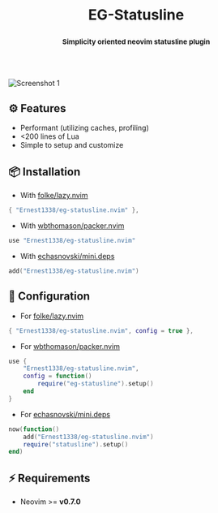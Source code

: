 <h1><p align=center>EG-Statusline</p></h1>
<h3><p align=center><sup>Simplicity oriented neovim statusline plugin</sup></p></h3>
<br \><br \>

![Screenshot 1](https://user-images.githubusercontent.com/45213563/284986948-15e7f1d4-dbf6-4d4b-8142-c9e4eb7f043e.png)

## ⚙️ Features
- Performant (utilizing caches, profiling)
- <200 lines of Lua
- Simple to setup and customize

## 📦 Installation
- With [folke/lazy.nvim](https://github.com/folke/lazy.nvim)
```lua
{ "Ernest1338/eg-statusline.nvim" },
```
- With [wbthomason/packer.nvim](https://github.com/wbthomason/packer.nvim)
```lua
use "Ernest1338/eg-statusline.nvim"
```
- With [echasnovski/mini.deps](https://github.com/echasnovski/mini.deps)
```lua
add("Ernest1338/eg-statusline.nvim")
```

## 🔧 Configuration

- For [folke/lazy.nvim](https://github.com/folke/lazy.nvim)
```lua
{ "Ernest1338/eg-statusline.nvim", config = true },
```

- For [wbthomason/packer.nvim](https://github.com/wbthomason/packer.nvim)
```lua
use {
    "Ernest1338/eg-statusline.nvim",
    config = function()
        require("eg-statusline").setup()
    end
}
```

- For [echasnovski/mini.deps](https://github.com/echasnovski/mini.deps)
```lua
now(function()
    add("Ernest1338/eg-statusline.nvim")
    require("statusline").setup()
end)
```

## ⚡ Requirements
- Neovim >= **v0.7.0**


